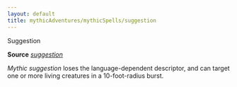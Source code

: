 ```yaml
---
layout: default
title: mythicAdventures/mythicSpells/suggestion
---
```

Suggestion

**Source** [_suggestion_](spells/suggestion#_suggestion)

_Mythic suggestion_ loses the language-dependent descriptor, and can target one or more living creatures in a 10-foot-radius burst.

